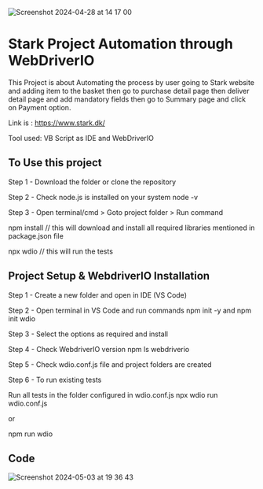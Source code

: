
![Screenshot 2024-04-28 at 14 17 00](https://github.com/AlkaChaudhary/WeDriverIO-StarkProject/assets/87438786/0f063162-1017-46ab-8dfa-7893ecb08a56)

# Stark Project Automation through WebDriverIO
This Project is about Automating the process by user going to Stark website and adding item to the basket then go to purchase detail page then deliver detail page and add mandatory fields then go to Summary page and click on Payment option.

Link is : https://www.stark.dk/

Tool used: VB Script as IDE and WebDriverIO
## To Use  this project
Step 1 - Download the folder or clone the repository

Step 2 - Check node.js is installed on your system node -v

Step 3 - Open terminal/cmd > Goto project folder > Run command

npm install // this will download and install all required libraries mentioned in package.json file

npx wdio // this will run the tests

## Project Setup & WebdriverIO Installation
Step 1 - Create a new folder and open in IDE (VS Code)

Step 2 - Open terminal in VS Code and run commands npm init -y and npm init wdio

Step 3 - Select the options as required and install

Step 4 - Check WebdriverIO version npm ls webdriverio

Step 5 - Check wdio.conf.js file and project folders are created

Step 6 - To run existing tests

Run all tests in the folder configured in wdio.conf.js npx wdio run wdio.conf.js

or

npm run wdio

## Code
![Screenshot 2024-05-03 at 19 36 43](https://github.com/AlkaChaudhary/WeDriverIO-StarkProject/assets/87438786/ba94ad89-4455-4ff4-89cb-f3475069a252)


